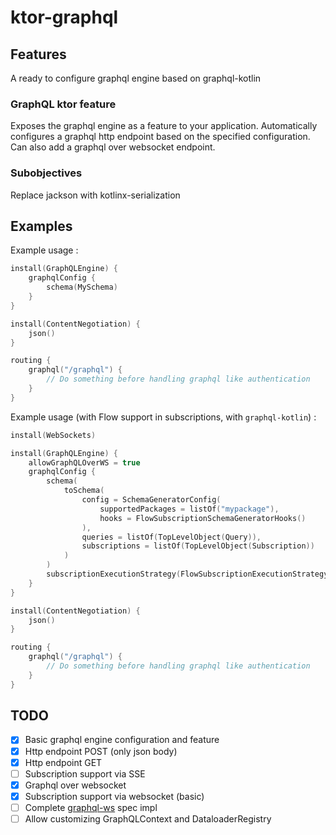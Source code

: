# ktor-graphql

## Features

A ready to configure graphql engine based on graphql-kotlin

### GraphQL ktor feature

Exposes the graphql engine as a feature to your application. Automatically configures a graphql http endpoint based on
the specified configuration. Can also add a graphql over websocket endpoint.

### Subobjectives

Replace jackson with kotlinx-serialization

## Examples

Example usage :

```kotlin
install(GraphQLEngine) {
    graphqlConfig {
        schema(MySchema)
    }
}

install(ContentNegotiation) {
    json()
}

routing {
    graphql("/graphql") {
        // Do something before handling graphql like authentication
    }
}
```

Example usage (with Flow support in subscriptions, with `graphql-kotlin`) :

```kotlin
install(WebSockets)

install(GraphQLEngine) {
    allowGraphQLOverWS = true
    graphqlConfig {
        schema(
            toSchema(
                config = SchemaGeneratorConfig(
                    supportedPackages = listOf("mypackage"),
                    hooks = FlowSubscriptionSchemaGeneratorHooks()
                ),
                queries = listOf(TopLevelObject(Query)),
                subscriptions = listOf(TopLevelObject(Subscription))
            )
        )
        subscriptionExecutionStrategy(FlowSubscriptionExecutionStrategy())
    }
}

install(ContentNegotiation) {
    json()
}

routing {
    graphql("/graphql") {
        // Do something before handling graphql like authentication
    }
}
```

## TODO

- [x] Basic graphql engine configuration and feature
- [x] Http endpoint POST (only json body)
- [x] Http endpoint GET
- [ ] Subscription support via SSE
- [x] Graphql over websocket
- [x] Subscription support via websocket (basic)
- [ ] Complete [graphql-ws](https://github.com/enisdenjo/graphql-ws/blob/master/PROTOCOL.md) spec impl
- [ ] Allow customizing GraphQLContext and DataloaderRegistry
